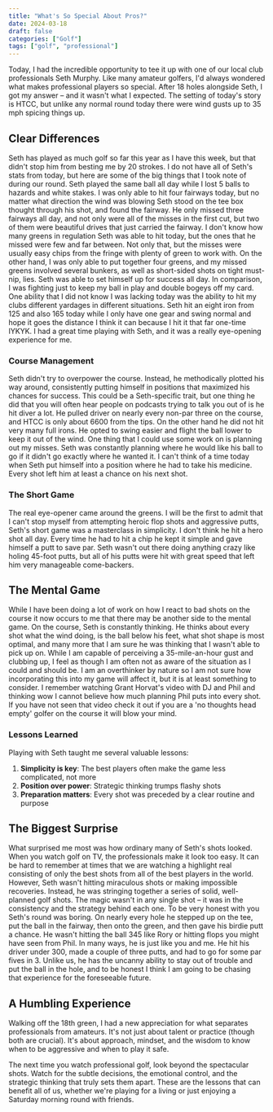 ```yaml
---
title: "What's So Special About Pros?"
date: 2024-03-18
draft: false
categories: ["Golf"]
tags: ["golf", "professional"]
---
```


Today, I had the incredible opportunity to tee it up with one of our local club professionals Seth Murphy. Like many amateur golfers, I'd always wondered what makes professional players so special. After 18 holes alongside Seth, I got my answer – and it wasn't what I expected. The setting of today's story is HTCC, but unlike any normal round today there were wind gusts up to 35 mph spicing things up.

## Clear Differences

Seth has played as much golf so far this year as I have this week, but that didn't stop him from besting me by 20 strokes. I do not have all of Seth's stats from today, but here are some of the big things that I took note of during our round. Seth played the same ball all day while I lost 5 balls to hazards and white stakes. I was only able to hit four fairways today, but no matter what direction the wind was blowing Seth stood on the tee box thought through his shot, and found the fairway. He only missed three fairways all day, and not only were all of the misses in the first cut, but two of them were beautiful drives that just carried the fairway. I don't know how many greens in regulation Seth was able to hit today, but the ones that he missed were few and far between. Not only that, but the misses were usually easy chips from the fringe with plenty of green to work with. On the other hand, I was only able to put together four greens, and my missed greens involved several bunkers, as well as short-sided shots on tight must-nip, lies. Seth was able to set himself up for success all day. In comparison, I was fighting just to keep my ball in play and double bogeys off my card. One ability that I did not know I was lacking today was the ability to hit my clubs different yardages in different situations. Seth hit an eight iron from 125 and also 165 today while I only have one gear and swing normal and hope it goes the distance I think it can because I hit it that far one-time IYKYK. I had a great time playing with Seth, and it was a really eye-opening experience for me.

### Course Management

Seth didn't try to overpower the course. Instead, he methodically plotted his way around, consistently putting himself in positions that maximized his chances for success. This could be a Seth-specific trait, but one thing he did that you will often hear people on podcasts trying to talk you out of is he hit diver a lot. He pulled driver on nearly every non-par three on the course, and HTCC is only about 6600 from the tips. On the other hand he did not hit very many full irons. He opted to swing easier and flight the ball lower to keep it out of the wind. One thing that I could use some work on is planning out my misses. Seth was constantly planning where he would like his ball to go if it didn't go exactly where he wanted it. I can't think of a time today when Seth put himself into a position where he had to take his medicine. Every shot left him at least a chance on his next shot.

### The Short Game

The real eye-opener came around the greens. I will be the first to admit that I can't stop myself from attempting heroic flop shots and aggressive putts, Seth's short game was a masterclass in simplicity. I don't think he hit a hero shot all day. Every time he had to hit a chip he kept it simple and gave himself a putt to save par. Seth wasn't out there doing anything crazy like holing 45-foot putts, but all of his putts were hit with great speed that left him very manageable come-backers.

## The Mental Game

While I have been doing a lot of work on how I react to bad shots on the course it now occurs to me that there may be another side to the mental game. On the course, Seth is constantly thinking. He thinks about every shot what the wind doing, is the ball below his feet, what shot shape is most optimal, and many more that I am sure he was thinking that I wasn't able to pick up on. While I am capable of perceiving a 35-mile-an-hour gust and clubbing up, I feel as though I am often not as aware of the situation as I could and should be. I am an overthinker by nature so I am not sure how incorporating this into my game will affect it, but it is at least something to consider. I remember watching Grant Horvat's video with DJ and Phil and thinking wow I cannot believe how much planning Phil puts into every shot. If you have not seen that video check it out if you are a 'no thoughts head empty' golfer on the course it will blow your mind.

### Lessons Learned

Playing with Seth taught me several valuable lessons:

1. **Simplicity is key**: The best players often make the game less complicated, not more
2. **Position over power**: Strategic thinking trumps flashy shots
3. **Preparation matters**: Every shot was preceded by a clear routine and purpose

## The Biggest Surprise

What surprised me most was how ordinary many of Seth's shots looked. When you watch golf on TV, the professionals make it look too easy. It can be hard to remember at times that we are watching a highlight real consisting of only the best shots from all of the best players in the world. However, Seth wasn't hitting miraculous shots or making impossible recoveries. Instead, he was stringing together a series of solid, well-planned golf shots. The magic wasn't in any single shot – it was in the consistency and the strategy behind each one. To be very honest with you Seth's round was boring. On nearly every hole he stepped up on the tee, put the ball in the fairway, then onto the green, and then gave his birdie putt a chance. He wasn't hitting the ball 345 like Rory or hitting flops you might have seen from Phil. In many ways, he is just like you and me. He hit his driver under 300, made a couple of three putts, and had to go for some par fives in 3. Unlike us, he has the uncanny ability to stay out of trouble and put the ball in the hole, and to be honest I think I am going to be chasing that experience for the foreseeable future.

## A Humbling Experience

Walking off the 18th green, I had a new appreciation for what separates professionals from amateurs. It's not just about talent or practice (though both are crucial). It's about approach, mindset, and the wisdom to know when to be aggressive and when to play it safe.

The next time you watch professional golf, look beyond the spectacular shots. Watch for the subtle decisions, the emotional control, and the strategic thinking that truly sets them apart. These are the lessons that can benefit all of us, whether we're playing for a living or just enjoying a Saturday morning round with friends.
